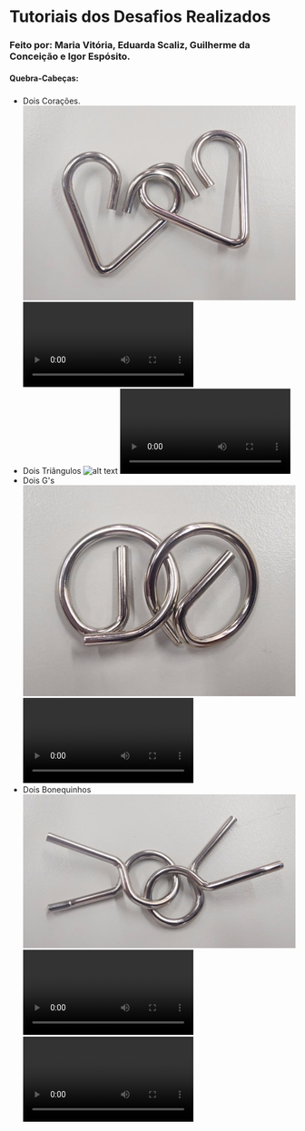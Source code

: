 # Tutoriais dos Desafios Realizados
### Feito por: Maria Vitória, Eduarda Scaliz, Guilherme da Conceição e Igor Espósito.
#### Quebra-Cabeças:
#####
- Dois Corações.
![alt text](Imagens/VideoCapture_20240503-155137.jpg)
<video controls src="Imagens/20240503_145500-1.mp4" title="Title"></video>
- Dois Triângulos
![alt text](Imagens/VideoCapture_20240503-155154-2.jpg)
<video controls src="Imagens/20240503_134337-1.mp4" title="Title"></video>
- Dois G's
![alt text](Imagens/VideoCapture_20240503-155219.jpg)
<video controls src="Imagens/20240503_142818-1.mp4" title="Title"></video>
- Dois Bonequinhos
![alt text](Imagens/VideoCapture_20240503-155203.jpg)
<video controls src="Imagens/20240503_142137-1.mp4" title="Title"></video>
<video controls src="Imagens/20240503_145750-1.mp4" title="Title"></video>